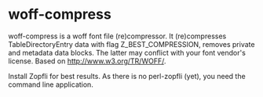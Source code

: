 # woff-compress
woff-compress is a woff font file (re)compressor. It (re)compresses TableDirectoryEntry data with flag Z_BEST_COMPRESSION, removes private and metadata data blocks. The latter may conflict with your font vendor's license. Based on <http://www.w3.org/TR/WOFF/>.

Install Zopfli for best results. As there is no perl-zopfli (yet), you need the command line application.
